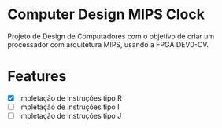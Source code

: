 # Computer Design MIPS Clock

Projeto de Design de Computadores com o objetivo de criar um processador com arquitetura MIPS, usando a FPGA DEV0-CV.

# Features

- [X] Impletação de instruções tipo R
- [ ] Impletação de instruções tipo I
- [ ] Impletação de instruções tipo J

